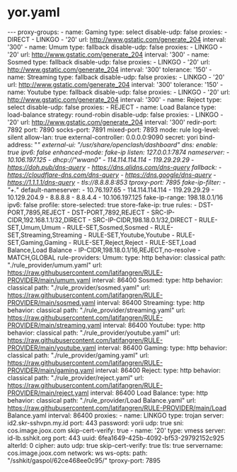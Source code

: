 # yor.yaml
--- proxy-groups: - name: Gaming   type: select   disable-udp: false   proxies:   - DIRECT   - LINKGO   - '20'   url: http://www.gstatic.com/generate_204   interval: '300' - name: Umum   type: fallback   disable-udp: false   proxies:   - LINKGO   - '20'   url: http://www.gstatic.com/generate_204   interval: '300' - name: Sosmed   type: fallback   disable-udp: false   proxies:   - LINKGO   - '20'   url: http://www.gstatic.com/generate_204   interval: '300'   tolerance: '150' - name: Streaming   type: fallback   disable-udp: false   proxies:   - LINKGO   - '20'   url: http://www.gstatic.com/generate_204   interval: '300'   tolerance: '150' - name: Youtube   type: fallback   disable-udp: false   proxies:   - LINKGO   - '20'   url: http://www.gstatic.com/generate_204   interval: '300' - name: Reject   type: select   disable-udp: false   proxies:   - REJECT - name: Load Balance   type: load-balance   strategy: round-robin   disable-udp: false   proxies:   - LINKGO   - '20'   url: http://www.gstatic.com/generate_204   interval: '300' redir-port: 7892 port: 7890 socks-port: 7891 mixed-port: 7893 mode: rule log-level: silent allow-lan: true external-controller: 0.0.0.0:9090 secret: yori bind-address: "*" external-ui: "/usr/share/openclash/dashboard" dns:   enable: true   ipv6: false   enhanced-mode: fake-ip   listen: 127.0.0.1:7874   nameserver:   - 10.106.197.125   - dhcp://"wwan0"   - 114.114.114.114   - 119.29.29.29   - https://doh.pub/dns-query   - https://dns.alidns.com/dns-query   fallback:   - https://cloudflare-dns.com/dns-query   - https://dns.google/dns-query   - https://1.1.1.1/dns-query   - tls://8.8.8.8:853   tproxy-port: 7895   fake-ip-filter:   - "+.*"   default-nameserver:   - 10.76.197.65   - 114.114.114.114   - 119.29.29.29   - 10.129.204.9   - 8.8.8.8   - 8.8.4.4   - 10.106.197.125   fake-ip-range: 198.18.0.1/16 ipv6: false profile:   store-selected: true   store-fake-ip: true rules: - DST-PORT,7895,REJECT - DST-PORT,7892,REJECT - SRC-IP-CIDR,192.168.1.1/32,DIRECT - SRC-IP-CIDR,198.18.0.1/32,DIRECT - RULE-SET,Umum,Umum - RULE-SET,Sosmed,Sosmed - RULE-SET,Streaming,Streaming - RULE-SET,Youtube,Youtube - RULE-SET,Gaming,Gaming - RULE-SET,Reject,Reject - RULE-SET,Load Balance,Load Balance - IP-CIDR,198.18.0.1/16,REJECT,no-resolve - MATCH,GLOBAL rule-providers:   Umum:     type: http     behavior: classical     path: "./rule_provider/umum.yaml"     url: https://raw.githubusercontent.com/latifangren/RULE-PROVIDER/main/umum.yaml     interval: 86400   Sosmed:     type: http     behavior: classical     path: "./rule_provider/sosmed.yaml"     url: https://raw.githubusercontent.com/latifangren/RULE-PROVIDER/main/sosmed.yaml     interval: 86400   Streaming:     type: http     behavior: classical     path: "./rule_provider/streaming.yaml"     url: https://raw.githubusercontent.com/latifangren/RULE-PROVIDER/main/streaming.yaml     interval: 86400   Youtube:     type: http     behavior: classical     path: "./rule_provider/youtube.yaml"     url: https://raw.githubusercontent.com/latifangren/RULE-PROVIDER/main/youtube.yaml     interval: 86400   Gaming:     type: http     behavior: classical     path: "./rule_provider/gaming.yaml"     url: https://raw.githubusercontent.com/latifangren/RULE-PROVIDER/main/gaming.yaml     interval: 86400   Reject:     type: http     behavior: classical     path: "./rule_provider/reject.yaml"     url: https://raw.githubusercontent.com/latifangren/RULE-PROVIDER/main/reject.yaml     interval: 86400   Load Balance:     type: http     behavior: classical     path: "./rule_provider/Load Balance.yaml"     url: https://raw.githubusercontent.com/latifangren/RULE-PROVIDER/main/Load Balance.yaml     interval: 86400 proxies: - name: LINKGO   type: trojan   server: id2.skr-sshvpn.my.id   port: 443   password: yorii   udp: true   sni: cos.image.joox.com   skip-cert-verify: true - name: '20'   type: vmess   server: id-lb.sshkit.org   port: 443   uuid: 6fea1649-425b-4092-bf53-29792152c925   alterId: 0   cipher: auto   udp: true   skip-cert-verify: true   tls: true   servername: cos.image.joox.com   network: ws   ws-opts:     path: "/sshkit/gaspol/62ce468ee0c95/" tproxy-port: 7895
